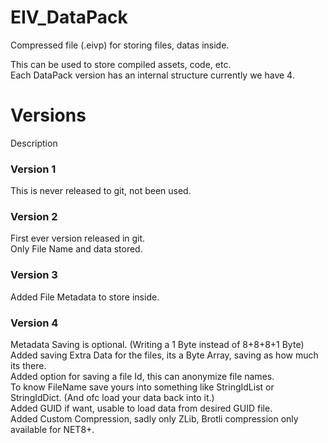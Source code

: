 # EIV_DataPack
Compressed file (.eivp) for storing files, datas inside.

This can be used to store compiled assets, code, etc.\
Each DataPack version has an internal structure currently we have 4.

# Versions
Description
### Version 1
This is never released to git, not been used.
### Version 2
First ever version released in git.\
Only File Name and data stored.
### Version 3
Added File Metadata to store inside.
### Version 4
Metadata Saving is optional. (Writing a 1 Byte instead of 8+8+8+1 Byte)\
Added saving Extra Data for the files, its a Byte Array, saving as how much its there.\
Added option for saving a file Id, this can anonymize file names. \
To know FileName save yours into something like StringIdList or StringIdDict. (And ofc load your data back into it.)\
Added GUID if want, usable to load data from desired GUID file.\
Added Custom Compression, sadly only ZLib, Brotli compression only available for NET8+.

